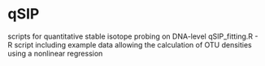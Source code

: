 # qSIP
scripts for quantitative stable isotope probing on DNA-level
qSIP_fitting.R - R script including example data allowing the calculation of OTU densities using a nonlinear regression
